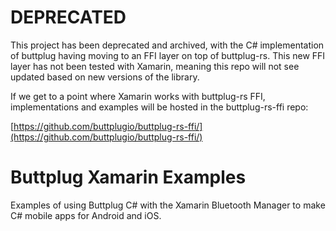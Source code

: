 # DEPRECATED

This project has been deprecated and archived, with the C# implementation of
buttplug having moving to an FFI layer on top of buttplug-rs. This new FFI layer
has not been tested with Xamarin, meaning this repo will not see updated based
on new versions of the library.

If we get to a point where Xamarin works with buttplug-rs FFI, implementations
and examples will be hosted in the buttplug-rs-ffi repo:

[https://github.com/buttplugio/buttplug-rs-ffi/](https://github.com/buttplugio/buttplug-rs-ffi/)

# Buttplug Xamarin Examples

Examples of using Buttplug C# with the Xamarin Bluetooth Manager to
make C# mobile apps for Android and iOS.
